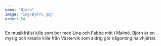 ```yaml
---
name: "Björn"
image: "img/Björn.jpg"
order: 54
---
```

En musikfrälst kille som bor med Lina och Fabbe mitt i Malmö. Björn är en mysig och kreativ kille från Västervik som aldrig gör någonting halvhjärtat.

